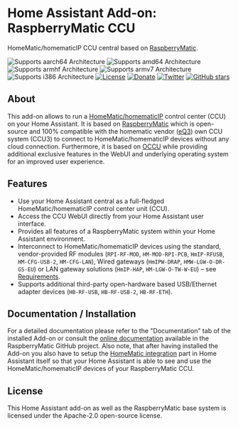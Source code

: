 # Home Assistant Add-on: RaspberryMatic CCU

HomeMatic/homematicIP CCU central based on [RaspberryMatic](raspberrymatic).

![Supports aarch64 Architecture][aarch64-shield] ![Supports amd64 Architecture][amd64-shield] ![Supports armhf Architecture][armhf-shield] ![Supports armv7 Architecture][armv7-shield] ![Supports i386 Architecture][i386-shield]
[![License](https://img.shields.io/github/license/jens-maus/RaspberryMatic.svg)](https://github.com/jens-maus/RaspberryMatic/blob/master/LICENSE)
[![Donate](https://img.shields.io/badge/donate-PayPal-green.svg)](https://www.paypal.com/cgi-bin/webscr?cmd=_s-xclick&hosted_button_id=RAQSDY9YNZVCL)
[![Twitter](https://img.shields.io/twitter/follow/RaspberryMatic.svg?style=social&label=Follow)](https://twitter.com/RaspberryMatic)
[![GitHub stars](https://img.shields.io/github/stars/jens-maus/RaspberryMatic.svg?style=social&label=Star)](https://github.com/jens-maus/RaspberryMatic/stargazers/)

## About

This add-on allows to run a [HomeMatic/homematicIP][homematic] control center (CCU) on
your Home Assistant. It is based on [RaspberryMatic][raspberrymatic] which
is open-source and 100% compatible with the homematic vendor ([eQ3][eq3]) own CCU
system (CCU3) to connect to HomeMatic/homematicIP devices without any cloud connection.
Furthermore, it is based on [OCCU][occu] while providing additional exclusive features in
the WebUI and underlying operating system for an improved user experience.

## Features

- Use your Home Assistant central as a full-fledged HomeMatic/homematicIP control center unit (CCU).
- Access the CCU WebUI directly from your Home Assistant user interface.
- Provides all features of a RaspberryMatic system within your Home Assistant environment.
- Interconnect to HomeMatic/homematicIP devices using the standard, vendor-provided RF modules (`RPI-RF-MOD`, `HM-MOD-RPI-PCB`, `HmIP-RFUSB`, `HM-CFG-USB-2`, `HM-CFG-LAN`), Wired gateways (`HmIPW-DRAP`, `HMW-LGW-O-DR-GS-EU`) or LAN gateway solutions (`HmIP-HAP`, `HM-LGW-O-TW-W-EU`) – see [Requirements](https://github.com/jens-maus/RaspberryMatic/wiki/Einleitung#vorraussetzungen).
- Supports additional third-party open-hardware based USB/Ethernet adapter devices (`HB-RF-USB`, `HB-RF-USB-2`, `HB-RF-ETH`).

## Documentation / Installation

For a detailed documentation please refer to the "Documentation" tab of the installed Add-on or
consult the [online documentation](https://github.com/jens-maus/RaspberryMatic/wiki/Installation-HomeAssistant) available in the RaspberryMatic GitHub project. Also note, that after having installed the Add-on you also have to setup the [HomeMatic integration](https://github.com/jens-maus/RaspberryMatic/wiki/HomeAssistant-Integration) part in Home Assistant itself so that your Home Assistant is able to see and use the HomeMatic/homematicIP devices of your RaspberryMatic CCU.

## License

This Home Assistant add-on as well as the RaspberryMatic base system is licensed under the Apache-2.0 open-source license.

[aarch64-shield]: https://img.shields.io/badge/aarch64-yes-green.svg
[amd64-shield]: https://img.shields.io/badge/amd64-yes-green.svg
[armhf-shield]: https://img.shields.io/badge/armhf-yes-green.svg
[armv7-shield]: https://img.shields.io/badge/armv7-no-red.svg
[i386-shield]: https://img.shields.io/badge/i386-no-red.svg
[raspberrymatic]: https://github.com/jens-maus/RaspberryMatic
[occu]: https://github.com/eq-3/occu
[eq3]: https://www.eq-3.com/
[homematic]: https://www.homematic-ip.com/en/start.html
